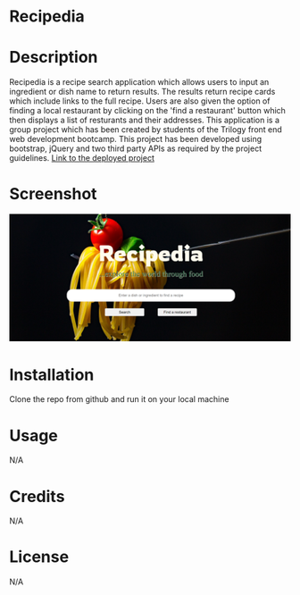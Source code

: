 # Recipedia
# Description 
Recipedia is a recipe search application which allows users to input an ingredient or dish name to return results. The results return recipe cards which include links to the full recipe. Users are also given the option of finding a local restaurant by clicking on the 'find a restaurant' button which then displays a list of resturants and their addresses. This application is a group project which has been created by students of the Trilogy front end web development bootcamp. This project has been developed using bootstrap, jQuery and two third party APIs as required by the project guidelines. 
[Link to the deployed project]()

# Screenshot 
![Screenshot of Recipedia](assets/images/screenshot.png/ "Screen Shot of Recipedia")

# Installation
Clone the repo from github and run it on your local machine

# Usage
N/A

# Credits
N/A

# License
N/A

